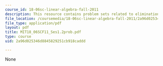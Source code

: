 ```yaml
---
course_id: 18-06sc-linear-algebra-fall-2011
description: This resource contains problem sets related to elimination with matrices.
file_location: /coursemedia/18-06sc-linear-algebra-fall-2011/2a96d025346d8845829251cb918caddd_MIT18_06SCF11_Ses1.2prob.pdf
file_type: application/pdf
layout: pdf
title: MIT18_06SCF11_Ses1.2prob.pdf
type: course
uid: 2a96d025346d8845829251cb918caddd

---
```

None